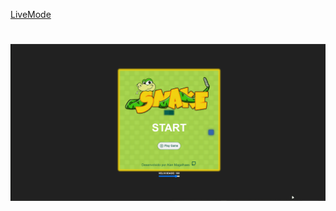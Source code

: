 
[LiveMode](https://maarola.github.io/Snake__Game/)

<h1 aling="center">
    <img alt="Readme" title="Readme" src="./assets/Animação.gif">
</h1>
